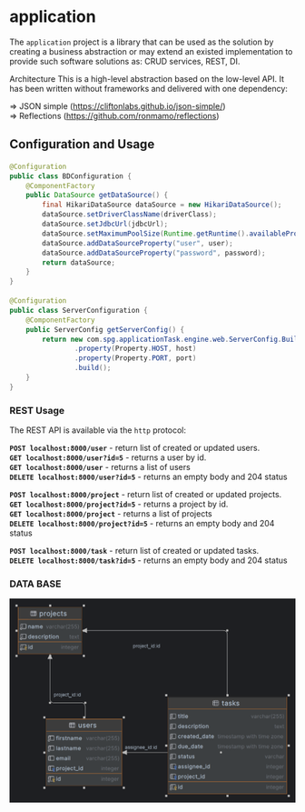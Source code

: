 # application

The `application` project is a library that can be used as the solution by creating a business abstraction or
may extend an existed implementation to provide such software solutions as: CRUD services, REST, DI.

Architecture
This is a high-level abstraction based on the low-level API. It has been written without frameworks and delivered with one dependency:

&#8658; JSON simple (https://cliftonlabs.github.io/json-simple/) <br/>
&#8658; Reflections (https://github.com/ronmamo/reflections) <br/>

## Configuration and Usage

```java
@Configuration
public class BDConfiguration {
    @ComponentFactory
    public DataSource getDataSource() {
        final HikariDataSource dataSource = new HikariDataSource();
        dataSource.setDriverClassName(driverClass);
        dataSource.setJdbcUrl(jdbcUrl);
        dataSource.setMaximumPoolSize(Runtime.getRuntime().availableProcessors() * 2 + 1);
        dataSource.addDataSourceProperty("user", user);
        dataSource.addDataSourceProperty("password", password);
        return dataSource;
    }
}

@Configuration
public class ServerConfiguration {
    @ComponentFactory
    public ServerConfig getServerConfig() {
        return new com.spg.applicationTask.engine.web.ServerConfig.Builder()
                .property(Property.HOST, host)
                .property(Property.PORT, port)
                .build();
    }
}
```

### REST Usage

The REST API is available via the `http` protocol:

**`POST localhost:8000/user`** - return list of created or updated users. <br/>
**`GET localhost:8000/user?id=5`** - returns a user by id. <br/>
**`GET localhost:8000/user`** - returns a list of users <br/>
**`DELETE localhost:8000/user?id=5`** - returns an empty body and 204 status <br/>

**`POST localhost:8000/project`** - return list of created or updated projects. <br/>
**`GET localhost:8000/project?id=5`** - returns a project by id. <br/>
**`GET localhost:8000/project`** - returns a list of projects <br/>
**`DELETE localhost:8000/project?id=5`** - returns an empty body and 204 status <br/>

**`POST localhost:8000/task`** - return list of created or updated tasks. <br/>
**`DELETE localhost:8000/task?id=5`** - returns an empty body and 204 status <br/>


### DATA BASE

![app.png](app.png)